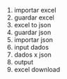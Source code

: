 1. importar excel
2. guardar excel
3. excel to json
4. guardar json
5. importar json
6. input dados
7. dados x json
8. output
9. excel download